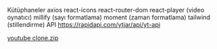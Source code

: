 Kütüphaneler
axios
react-icons
react-router-dom
react-player (video oynatıcı)
millify (sayı formatlama)
moment (zaman formatlama)
tailwind (stillendirme)
API
https://rapidapi.com/ytjar/api/yt-api

[youtube clone.zip](https://github.com/user-attachments/files/16431371/youtube.clone.zip)
